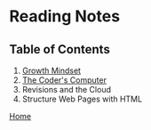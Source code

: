# Reading Notes

## Table of Contents
1. [Growth Mindset](reading-notes/growth-mindset.md)
1. [The Coder's Computer](reading-notes/coders-computer.md)
1. Revisions and the Cloud
1. Structure Web Pages with HTML

[Home](README.md)
